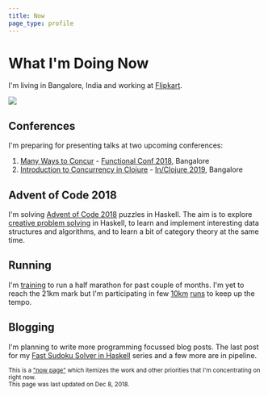 ```yaml
---
title: Now
page_type: profile
---
```

# What I'm Doing Now

I'm living in Bangalore, India and working at [Flipkart].

![](/photos/images/267877f8859da046870a2342b70e2cf6.jpg)

## Conferences

I'm preparing for presenting talks at two upcoming conferences:

1. [Many Ways to Concur] - [Functional Conf 2018], Bangalore
2. [Introduction to Concurrency in Clojure] - [In/Clojure 2019], Bangalore

## Advent of Code 2018

I'm solving [Advent of Code 2018] puzzles in Haskell. The aim is to explore [creative problem solving] in Haskell, to learn and implement interesting data structures and algorithms, and to learn a bit of category theory at the same time.

## Running

I'm [training] to run a half marathon for past couple of months. I'm yet to reach the 21km mark but I'm participating in few [10km][1] [runs][2] to keep up the tempo.

## Blogging

I'm planning to write more programming focussed blog posts. The last post for my [Fast Sudoku Solver in Haskell] series and a few more are in pipeline.

<small>This is a ["now page"] which itemizes the work and other priorities that I'm concentrating on right now.<br>This page was last updated on Dec 8, 2018.</small>

[Flipkart]: https://en.wikipedia.org/wiki/Flipkart
[Many Ways to Concur]: https://confengine.com/functional-conf-2018/proposal/7749/many-ways-to-concur
[Functional Conf 2018]: https://functionalconf.com/
[In/Clojure 2019]: https://inclojure.org/
[Introduction to Concurrency in Clojure]: https://www.papercall.io/speakers/20386/speaker_talks/95251-introduction-to-concurrency-in-clojure
[Advent of Code 2018]: https://adventofcode.com/2018
[creative problem solving]: https://github.com/abhin4v/aoc18/
[training]: /activities/
[Fast Sudoku Solver in Haskell]: /posts/fast-sudoku-solver-in-haskell-1/
["now page"]: https://nownownow.com/about

[1]: http://run.bhumi.ngo/bengaluru/
[2]: http://midnightmarathon.in/
